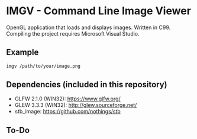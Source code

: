 
# IMGV - Command Line Image Viewer

OpenGL application that loads and displays images. Written in C99.
Compiling the project requires Microsoft Visual Studio.

## Example

```bash
imgv /path/to/your/image.png
```

## Dependencies (included in this repository)

* GLFW 2.1.0 (WIN32): https://www.glfw.org/
* GLEW 3.3.3 (WIN32): http://glew.sourceforge.net/
* stb_image: https://github.com/nothings/stb

## To-Do